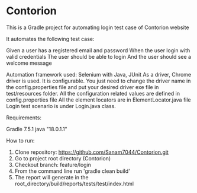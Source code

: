 # Contorion
This is a Gradle project for automating login test case of Contorion website

It automates the following test case:

Given a user has a registered email and password
When the user login with valid credentials
The user should be able to login
And the user should see a welcome message 

Automation framework used: Selenium with Java, JUnit
As a driver, Chrome driver is used. It is configurable. You just need to change the driver name in the config.properties file and put your desired driver exe file in test/resources folder.
All the configuration related values are defined in config.properties file
All the element locators are in ElementLocator.java file
Login test scenario is under Login.java class.

Requirements:

Gradle 7.5.1
java "18.0.1.1"

How to run:
1. Clone repository: https://github.com/Sanam7044/Contorion.git
2. Go to project root directory (Contorion)
3. Checkout branch: feature/login
4. From the command line run 'gradle clean build'
5. The report will generate in the root_directory/build/reports/tests/test/index.html